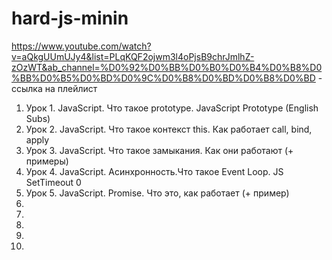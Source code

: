 # hard-js-minin

https://www.youtube.com/watch?v=aQkgUUmUJy4&list=PLqKQF2ojwm3l4oPjsB9chrJmlhZ-zOzWT&ab_channel=%D0%92%D0%BB%D0%B0%D0%B4%D0%B8%D0%BB%D0%B5%D0%BD%D0%9C%D0%B8%D0%BD%D0%B8%D0%BD - ссылка на плейлист

1. Урок 1. JavaScript. Что такое prototype. JavaScript Prototype (English Subs)
2. Урок 2. JavaScript. Что такое контекст this. Как работает call, bind, apply
3. Урок 3. JavaScript. Что такое замыкания. Как они работают (+ примеры)
4. Урок 4. JavaScript. Асинхронность.Что такое Event Loop. JS SetTimeout 0
5. Урок 5. JavaScript. Promise. Что это, как работает (+ пример)
6. 
7. 
8. 
9. 
10. 